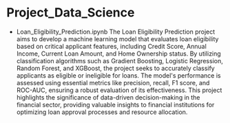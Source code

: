 # Project_Data_Science

- Loan_Eligibility_Prediction.ipynb
The Loan Eligibility Prediction project aims to develop a machine learning model that evaluates loan eligibility based on critical applicant features, including Credit Score, Annual Income, Current Loan Amount, and Home Ownership status. By utilizing classification algorithms such as Gradient Boosting, Logistic Regression, Random Forest, and XGBoost, the project seeks to accurately classify applicants as eligible or ineligible for loans. The model's performance is assessed using essential metrics like precision, recall, F1 score, and ROC-AUC, ensuring a robust evaluation of its effectiveness. This project highlights the significance of data-driven decision-making in the financial sector, providing valuable insights to financial institutions for optimizing loan approval processes and resource allocation.